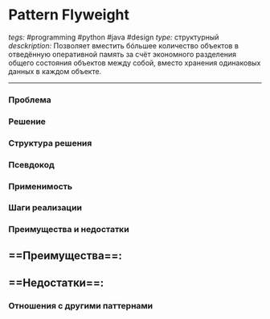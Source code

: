 # Pattern Flyweight
*tegs:* #programming #python #java #design 
*type:* структурный
*desckription:* Позволяет вместить бóльшее количество объектов в отведённую оперативной память за счёт экономного  разделения общего состояния объектов между собой, вместо хранения одинаковых данных в каждом объекте.

---
### Проблема


### Решение


### Структура решения

	
### Псевдокод


### Применимость


### Шаги реализации


### Преимущества и недостатки
==Преимущества==:
- 

==Недостатки==:
- 

### Отношения с другими паттернами 
